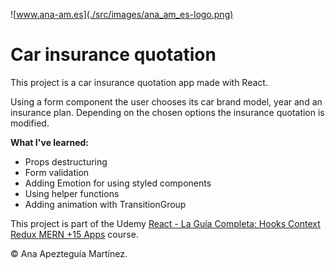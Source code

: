 ![www.ana-am.es](./src/images/ana_am_es-logo.png)

# Car insurance quotation

This project is a car insurance quotation app made with React.

Using a form component the user chooses its car brand model, year and an insurance plan. Depending on the chosen options the insurance quotation is modified.

**What I've learned:**

- Props destructuring
- Form validation
- Adding Emotion for using styled components
- Using helper functions
- Adding animation with TransitionGroup

This project is part of the Udemy [React - La Guía Completa: Hooks Context Redux MERN +15 Apps](https://www.udemy.com/course/react-de-principiante-a-experto-creando-mas-de-10-aplicaciones/) course.

© Ana Apezteguía Martínez.

